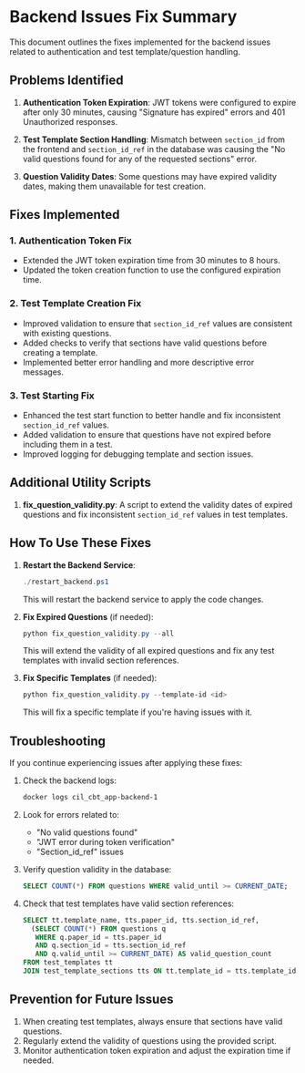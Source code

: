 # Backend Issues Fix Summary

This document outlines the fixes implemented for the backend issues related to authentication and test template/question handling.

## Problems Identified

1. **Authentication Token Expiration**: JWT tokens were configured to expire after only 30 minutes, causing "Signature has expired" errors and 401 Unauthorized responses.

2. **Test Template Section Handling**: Mismatch between `section_id` from the frontend and `section_id_ref` in the database was causing the "No valid questions found for any of the requested sections" error.

3. **Question Validity Dates**: Some questions may have expired validity dates, making them unavailable for test creation.

## Fixes Implemented

### 1. Authentication Token Fix

- Extended the JWT token expiration time from 30 minutes to 8 hours.
- Updated the token creation function to use the configured expiration time.

### 2. Test Template Creation Fix

- Improved validation to ensure that `section_id_ref` values are consistent with existing questions.
- Added checks to verify that sections have valid questions before creating a template.
- Implemented better error handling and more descriptive error messages.

### 3. Test Starting Fix

- Enhanced the test start function to better handle and fix inconsistent `section_id_ref` values.
- Added validation to ensure that questions have not expired before including them in a test.
- Improved logging for debugging template and section issues.

## Additional Utility Scripts

1. **fix_question_validity.py**: A script to extend the validity dates of expired questions and fix inconsistent `section_id_ref` values in test templates.

## How To Use These Fixes

1. **Restart the Backend Service**:
   ```powershell
   ./restart_backend.ps1
   ```
   This will restart the backend service to apply the code changes.

2. **Fix Expired Questions** (if needed):
   ```powershell
   python fix_question_validity.py --all
   ```
   This will extend the validity of all expired questions and fix any test templates with invalid section references.

3. **Fix Specific Templates** (if needed):
   ```powershell
   python fix_question_validity.py --template-id <id>
   ```
   This will fix a specific template if you're having issues with it.

## Troubleshooting

If you continue experiencing issues after applying these fixes:

1. Check the backend logs:
   ```powershell
   docker logs cil_cbt_app-backend-1
   ```

2. Look for errors related to:
   - "No valid questions found"
   - "JWT error during token verification"
   - "Section_id_ref" issues

3. Verify question validity in the database:
   ```sql
   SELECT COUNT(*) FROM questions WHERE valid_until >= CURRENT_DATE;
   ```

4. Check that test templates have valid section references:
   ```sql
   SELECT tt.template_name, tts.paper_id, tts.section_id_ref, 
     (SELECT COUNT(*) FROM questions q 
      WHERE q.paper_id = tts.paper_id 
      AND q.section_id = tts.section_id_ref
      AND q.valid_until >= CURRENT_DATE) AS valid_question_count
   FROM test_templates tt
   JOIN test_template_sections tts ON tt.template_id = tts.template_id;
   ```

## Prevention for Future Issues

1. When creating test templates, always ensure that sections have valid questions.
2. Regularly extend the validity of questions using the provided script.
3. Monitor authentication token expiration and adjust the expiration time if needed.
